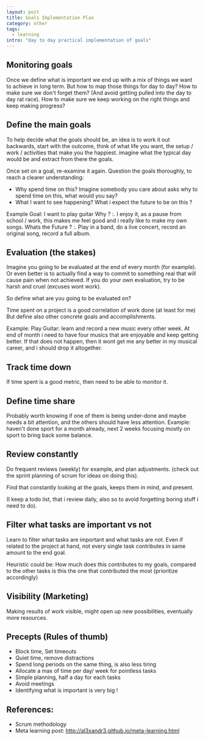 ```yaml
---
layout: post
title: Goals Implementation Plan
category: other
tags:
  - learning
intro: "day to day practical implementation of goals"
---
```


## Monitoring goals

Once we define what is important we end up with a mix of things we want to achieve in long term.
But how to map those things for day to day? 
How to make sure we don't forget them? (And avoid getting pulled into the day to day rat race).
How to make sure we keep working on the right things and keep making progress?

## Define the main goals

To help decide what the goals should be, an idea is to work it out backwards, start with the outcome, think of what life you want, the setup / work / activities that make you the happiest. imagine what the typical day would be and extract from there the goals.

Once set on a goal, re-examine it again. Question the goals thoroughly, to reach a clearer understanding:
- Why spend time on this? Imagine somebody you care about asks why to spend time on this, what would you say? 
- What I want to see happening? What i expect the future to be on this ?

Example Goal: I want to play guitar
Why ? 
:. I enjoy it, as a pause from school / work, this makes me feel good and i really like to make my own songs.
Whats the Future ?
:. Play in a band, do a live concert, record an original song, record a full album.

## Evaluation (the stakes)

Imagine you going to be evaluated at the end of every month (for example).
Or even better is to actually find a way to commit to something real that will cause pain when not achieved.
If you do your own evaluation, try to be harsh and cruel (excuses wont work).

So define what are you going to be evaluated on?

Time spent on a project is a good correlation of work done (at least for me)
But define also other concrete goals and accomplishments.

Example:
Play Guitar: learn and record a new music every other week. At end of month i need to have four musics that are enjoyable and keep getting better. If that does not happen, then it wont get me any better in my musical career, and i should drop it altogether.

## Track time down
If time spent is a good metric, then need to be able to monitor it.

## Define time share
Probably worth knowing if one of them is being under-done and maybe needs a bit attention, and the others should have less attention.
Example: haven't done sport for a month already, next 2 weeks focusing mostly on sport to bring back some balance.

## Review constantly
Do frequent reviews (weekly) for example, and plan adjustments. (check out the sprint planning of scrum for ideas on doing this).

Find that constantly looking at the goals, keeps them in mind, and present.

(I keep a todo list, that i review daily, also so to avoid forgetting boring stuff i need to do).

## Filter what tasks are important vs not
Learn to filter what tasks are important and what tasks are not.
Even if related to the project at hand, not every single task contributes in same amount to the end goal.

Heuristic could be: How much does this contributes to my goals, compared to the other tasks is this the one that contributed the most (prioritize accordingly)

## Visibility (Marketing)
Making results of work visible, might open up new possibilities, eventually more resources.

## Precepts (Rules of thumb)

- Block time, Set timeouts
- Quiet time, remove distractions
- Spend long periods on the same thing, is also less tiring
- Allocate a max of time per day/ week for pointless tasks
- Simple planning, half a day for each tasks
- Avoid meetings
- Identifying what is important is very big !

## References:

- Scrum methodology
- Meta learning post: http://al3xandr3.github.io/meta-learning.html

